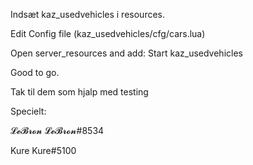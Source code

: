 Indsæt kaz_usedvehicles i resources.


Edit Config file (kaz_usedvehicles/cfg/cars.lua)

Open server_resources and add: 
Start kaz_usedvehicles


Good to go.

Tak til dem som hjalp med testing

Specielt:

𝓛𝓮𝓑𝓻𝓸𝓷				𝓛𝓮𝓑𝓻𝓸𝓷#8534

Kure				Kure#5100
